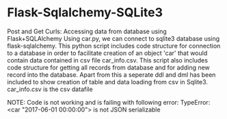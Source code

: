 # Flask-Sqlalchemy-SQLite3
Post and Get Curls: Accessing data from database using Flask+SQLAlchemy
Using car.py, we can connect to sqlite3 database using flask-sqlalchemy. This python script includes code structure for connection to a database in order to facilitate creation of an object 'car' that would contain data contained in csv file car_info.csv.
This script also includes code structure for getting all records from database and for adding new record into the database.
Apart from this a seperate ddl and dml has been included to show creation of table and data loading from csv in Sqlite3.
car_info.csv is the csv datafile

NOTE: Code is not working and is failing with following error: TypeError: <car "2017-06-01 00:00:00"> is not JSON serializable
